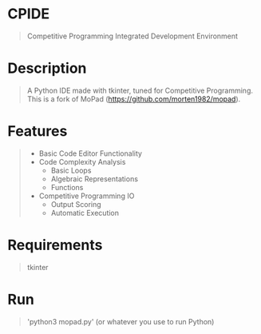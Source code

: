 # CPIDE
> Competitive Programming Integrated Development Environment

# Description
> A Python IDE made with tkinter, tuned for Competitive Programming. This is a fork of MoPad (https://github.com/morten1982/mopad).


# Features

> - Basic Code Editor Functionality
> - Code Complexity Analysis
>   - Basic Loops
>   - Algebraic Representations
>   - Functions
> - Competitive Programming IO
>   - Output Scoring
>   - Automatic Execution


# Requirements
> tkinter
 
# Run
> 'python3 mopad.py' (or whatever you use to run Python)